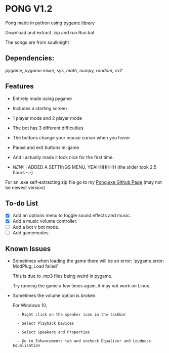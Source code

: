 # PONG V1.2
Pong made in python using [pygame library](https://www.pygame.org/)

Download and extract .zip and run Run.bat

The songs are from soulknight

## Dependencies:

*pygame, pygame.mixer, sys, math, numpy, random, cv2*

## Features

- Entirely made using pygame

- Includes a starting screen

- 1 player mode and 2 player mode

- The bot has 3 different difficulties

- The buttons change your mouse cursor when you hover

- Pause and exit buttons in-game

- And I actually made it look nice for the first time.

- *NEW:* I ADDED A SETTINGS MENU, YEAHHHHHH (the slider took 2.5 hours -.-)

For an .exe self-extracting zip file go to my [Pong.exe Github Page](https://github.com/Kai-Guan/PONG-exe) (may not be newest version)

## To-do List
- [x] Add an options menu to toggle sound effects and music.
- [x] Add a music volume controller.
- [ ] Add a bot v bot mode.
- [ ] Add gamemodes.

## Known Issues
- Sometimes when loading the game there will be an error: 'pygame.error: ModPlug_Load failed'
  
    This is due to .mp3 files being weird in pygame.

    Try running the game a few times again, it may not work on Linux.

- Sometimes the volume option is broken.
  
    For Windows 10,

        - Right click on the speaker icon in the taskbar
  
        - Select Playback Devices
  
        - Select Speakers and Properties
  
        - Go to Enhancements tab and uncheck Equalizer and Loudness Equalization
